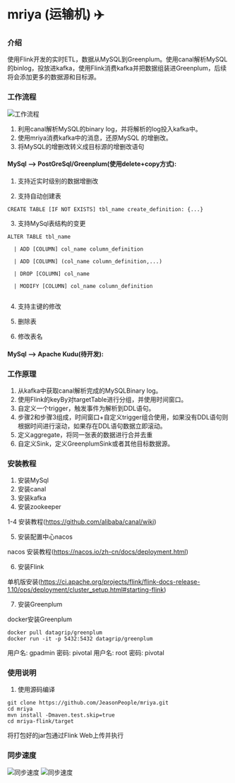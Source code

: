 # mriya (运输机) :airplane: 

### 介绍
使用Flink开发的实时ETL，数据从MySQL到Greenplum。使用canal解析MySQL的binlog，投放进kafka，使用Flink消费kafka并把数据组装进Greenplum，后续将会添加更多的数据源和目标源。

### 工作流程

![工作流程](http://image.wdmblog.cn/%E7%BD%91%E7%BB%9C%E6%8B%93%E6%89%91%E5%9B%BE%20%281%29.png "工作流程")

1. 利用canal解析MySQL的binary log，并将解析的log投入kafka中。
2. 使用mriya消费kafka中的消息，还原MySQL 的增删改。
3. 将MySQL的增删改转义成目标源的增删改语句

#### MySql --> PostGreSql/Greenplum(使用delete+copy方式):

1.  支持近实时级别的数据增删改

2.  支持自动创建表

```
CREATE TABLE [IF NOT EXISTS] tbl_name create_definition: {...} 
```

3.  支持MySql表结构的变更

```
ALTER TABLE tbl_name

  | ADD [COLUMN] col_name column_definition
  
  | ADD [COLUMN] (col_name column_definition,...) 
  
  | DROP [COLUMN] col_name 
  
  | MODIFY [COLUMN] col_name column_definition
  
```

4.  支持主键的修改

5.  删除表

6.  修改表名

#### MySql --> Apache Kudu(待开发):

### 工作原理
1. 从kafka中获取canal解析完成的MySQLBinary log。
2. 使用Flink的keyBy对targetTable进行分组，并使用时间窗口。
3. 自定义一个trigger，触发事件为解析到DDL语句。
4. 步骤2和步骤3组成，时间窗口+自定义trigger组合使用，如果没有DDL语句则根据时间进行滚动，如果存在DDL语句数据立即滚动。
5. 定义aggregate，将同一张表的数据进行合并去重
6. 自定义Sink，定义GreenplumSink或者其他目标数据源。


### 安装教程
1.  安装MySql
2.  安装canal
3.  安装kafka
4.  安装zookeeper

1-4 安装教程(https://github.com/alibaba/canal/wiki)

5.  安装配置中心nacos

nacos 安装教程(https://nacos.io/zh-cn/docs/deployment.html)

6.  安装Flink

单机版安装(https://ci.apache.org/projects/flink/flink-docs-release-1.10/ops/deployment/cluster_setup.html#starting-flink)

7.  安装Greenplum

docker安装Greenplum
```
docker pull datagrip/greenplum
docker run -it -p 5432:5432 datagrip/greenplum
```
用户名: gpadmin 密码: pivotal
用户名: root 密码: pivotal 

### 使用说明

1.  使用源码编译
``` 
git clone https://github.com/JeasonPeople/mriya.git
cd mriya
mvn install -Dmaven.test.skip=true
cd mriya-flink/target
```
将打包好的jar包通过Flink Web上传并执行



### 同步速度
![同步速度](http://image.wdmblog.cn/Mriya-QPS.png "同步速度")
![同步速度](http://image.wdmblog.cn/Mriya-QPS2.png "同步速度")
